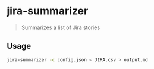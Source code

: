 # jira-summarizer

> Summarizes a list of Jira stories

## Usage

```bash
jira-summarizer -c config.json < JIRA.csv > output.md
```
